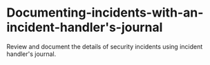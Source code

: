 # Documenting-incidents-with-an-incident-handler's-journal
Review and document the details of security incidents using incident handler's journal. 




